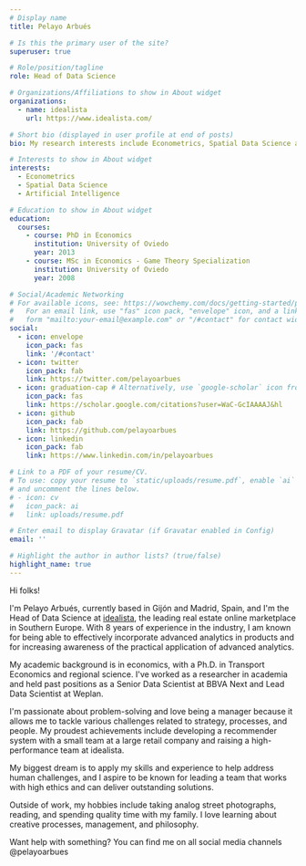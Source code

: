 ```yaml
---
# Display name
title: Pelayo Arbués

# Is this the primary user of the site?
superuser: true

# Role/position/tagline
role: Head of Data Science

# Organizations/Affiliations to show in About widget
organizations:
  - name: idealista
    url: https://www.idealista.com/

# Short bio (displayed in user profile at end of posts)
bio: My research interests include Econometrics, Spatial Data Science and Artificial Intelligence.

# Interests to show in About widget
interests:
  - Econometrics
  - Spatial Data Science
  - Artificial Intelligence

# Education to show in About widget
education:
  courses:
    - course: PhD in Economics
      institution: University of Oviedo
      year: 2013
    - course: MSc in Economics - Game Theory Specialization
      institution: University of Oviedo
      year: 2008

# Social/Academic Networking
# For available icons, see: https://wowchemy.com/docs/getting-started/page-builder/#icons
#   For an email link, use "fas" icon pack, "envelope" icon, and a link in the
#   form "mailto:your-email@example.com" or "/#contact" for contact widget.
social:
  - icon: envelope
    icon_pack: fas
    link: '/#contact'
  - icon: twitter
    icon_pack: fab
    link: https://twitter.com/pelayoarbues
  - icon: graduation-cap # Alternatively, use `google-scholar` icon from `ai` icon pack
    icon_pack: fas
    link: https://scholar.google.com/citations?user=WaC-GcIAAAAJ&hl
  - icon: github
    icon_pack: fab
    link: https://github.com/pelayoarbues
  - icon: linkedin
    icon_pack: fab
    link: https://www.linkedin.com/in/pelayoarbues

# Link to a PDF of your resume/CV.
# To use: copy your resume to `static/uploads/resume.pdf`, enable `ai` icons in `params.toml`,
# and uncomment the lines below.
# - icon: cv
#   icon_pack: ai
#   link: uploads/resume.pdf

# Enter email to display Gravatar (if Gravatar enabled in Config)
email: ''

# Highlight the author in author lists? (true/false)
highlight_name: true
---
```


Hi folks!

I'm Pelayo Arbués, currently based in Gijón and Madrid, Spain, and I'm the Head of Data Science at [idealista](https://www.idealista.com/), the leading real estate online marketplace in Southern Europe. With 8 years of experience in the industry, I am known for being able to effectively incorporate advanced analytics in products and for increasing awareness of the practical application of advanced analytics.

My academic background is in economics, with a Ph.D. in Transport Economics and regional science. I've worked as a researcher in academia and held past positions as a Senior Data Scientist at BBVA Next and Lead Data Scientist at Weplan.

I'm passionate about problem-solving and love being a manager because it allows me to tackle various challenges related to strategy, processes, and people. My proudest achievements include developing a recommender system with a small team at a large retail company and raising a high-performance team at idealista.

My biggest dream is to apply my skills and experience to help address human challenges, and I aspire to be known for leading a team that works with high ethics and can deliver outstanding solutions.

Outside of work, my hobbies include taking analog street photographs, reading, and spending quality time with my family. I love learning about creative processes, management, and philosophy.

Want help with something? You can find me on all social media channels @pelayoarbues